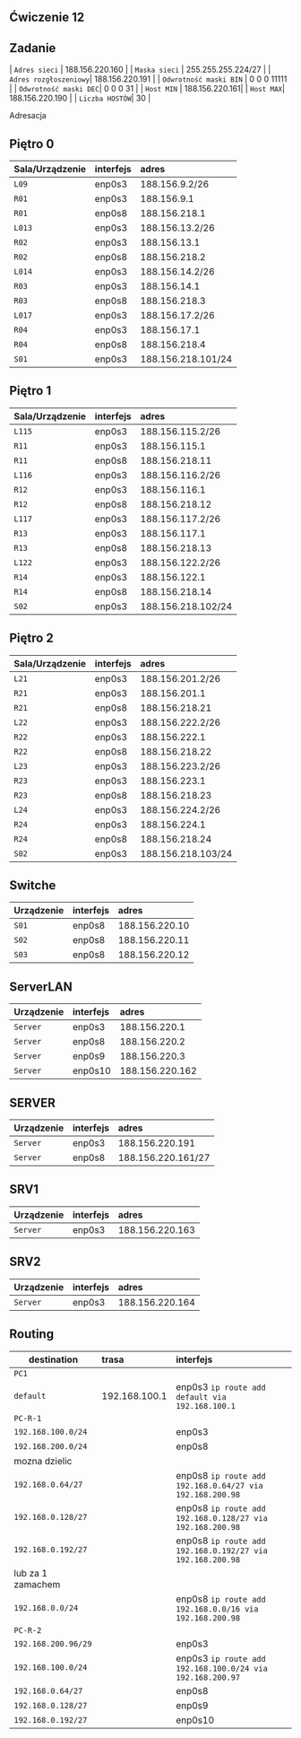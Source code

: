 ﻿Ćwiczenie 12
----------------------
		
Zadanie
-----------------------------------------------------
| ``Adres sieci`` | 188.156.220.160 |
| ``Maska sieci`` | 255.255.255.224/27 |
| ``Adres rozgłoszeniowy``| 188.156.220.191 |
| ``Odwrotność maski BIN`` | 0 0 0 11111 |
| ``Odwrotność maski DEC``| 0 0 0 31 |
| ``Host MIN`` | 188.156.220.161|
| ``Host MAX``| 188.156.220.190 |
| ``Liczba HOSTÓW``| 30 |



Adresacja

Piętro 0
-----------------------------------------------------
| Sala/Urządzenie     |  interfejs   | adres  |
| --------- |:-------------| :---------------| 
| ``L09`` | enp0s3 | 188.156.9.2/26     |
| ``R01``| enp0s3 | 188.156.9.1    |
| ``R01``| enp0s8 | 188.156.218.1      |
| ``L013``| enp0s3 | 188.156.13.2/26      |
| ``R02``| enp0s3  | 188.156.13.1       |
| ``R02``| enp0s8  | 188.156.218.2     |
| ``L014``| enp0s3 | 188.156.14.2/26     |
| ``R03``| enp0s3  | 188.156.14.1      |
| ``R03``| enp0s8 | 188.156.218.3     |
| ``L017``| enp0s3 | 188.156.17.2/26   |
| ``R04``| enp0s3 | 188.156.17.1      |
| ``R04``| enp0s8 | 188.156.218.4      |
| ``S01``| enp0s3 | 188.156.218.101/24      |

Piętro 1
-----------------------------------------------------
| Sala/Urządzenie     |  interfejs   | adres  |
| --------- |:-------------| :---------------| 
| ``L115`` | enp0s3 | 188.156.115.2/26     |
| ``R11``| enp0s3 | 188.156.115.1    |
| ``R11``| enp0s8 | 188.156.218.11      |
| ``L116``| enp0s3 | 188.156.116.2/26      |
| ``R12``| enp0s3  | 188.156.116.1       |
| ``R12``| enp0s8  | 188.156.218.12     |
| ``L117``| enp0s3 | 188.156.117.2/26     |
| ``R13``| enp0s3  | 188.156.117.1      |
| ``R13``| enp0s8 | 188.156.218.13     |
| ``L122``| enp0s3 | 188.156.122.2/26   |
| ``R14``| enp0s3 | 188.156.122.1      |
| ``R14``| enp0s8 | 188.156.218.14      |
| ``S02``| enp0s3 | 188.156.218.102/24      |

Piętro 2
-----------------------------------------------------
| Sala/Urządzenie     |  interfejs   | adres  |
| --------- |:-------------| :---------------| 
| ``L21`` | enp0s3 | 188.156.201.2/26     |
| ``R21``| enp0s3 | 188.156.201.1    |
| ``R21``| enp0s8 | 188.156.218.21      |
| ``L22``| enp0s3 | 188.156.222.2/26      |
| ``R22``| enp0s3  | 188.156.222.1       |
| ``R22``| enp0s8  | 188.156.218.22     |
| ``L23``| enp0s3 | 188.156.223.2/26     |
| ``R23``| enp0s3  | 188.156.223.1      |
| ``R23``| enp0s8 | 188.156.218.23    |
| ``L24``| enp0s3 | 188.156.224.2/26   |
| ``R24``| enp0s3 | 188.156.224.1      |
| ``R24``| enp0s8 | 188.156.218.24     |
| ``S02``| enp0s3 | 188.156.218.103/24      |

Switche
-----------------------------------------------------
| Urządzenie     |  interfejs   | adres  |
| --------- |:-------------| :---------------| 
| ``S01``| enp0s8 | 188.156.220.10     |
| ``S02``| enp0s8 | 188.156.220.11   |
| ``S03``| enp0s8 | 188.156.220.12      |

ServerLAN
-----------------------------------------------------
| Urządzenie     |  interfejs   | adres  |
| --------- |:-------------| :---------------| 
| ``Server``| enp0s3 | 188.156.220.1     |
| ``Server``| enp0s8 | 188.156.220.2   |
| ``Server``| enp0s9 | 188.156.220.3      |
| ``Server``| enp0s10 | 188.156.220.162      |

SERVER
-----------------------------------------------------
| Urządzenie     |  interfejs   | adres  |
| --------- |:-------------| :---------------| 
| ``Server``| enp0s3 | 188.156.220.191     |
| ``Server``| enp0s8 | 188.156.220.161/27   |

SRV1
-----------------------------------------------------
| Urządzenie     |  interfejs   | adres  |
| --------- |:-------------| :---------------| 
| ``Server``| enp0s3 | 188.156.220.163    |

SRV2
-----------------------------------------------------
| Urządzenie     |  interfejs   | adres  |
| --------- |:-------------| :---------------| 
| ``Server``| enp0s3 | 188.156.220.164    |



Routing
-------

| destination | trasa | interfejs  |
| --------- |:-------------| :---------------| 
| ``PC1``     |  | |
| ``default`` | 192.168.100.1 | enp0s3 ``ip route add default via 192.168.100.1`` |
| ``PC-R-1``  |  |        |
| ``192.168.100.0/24`` |  | enp0s3 |
| ``192.168.200.0/24`` |  | enp0s8 |
| mozna dzielic   |  |  |
| ``192.168.0.64/27``  |  | enp0s8  ``ip route add 192.168.0.64/27 via 192.168.200.98`` |
| ``192.168.0.128/27`` |  | enp0s8  ``ip route add 192.168.0.128/27 via 192.168.200.98`` |
| ``192.168.0.192/27`` |  | enp0s8  ``ip route add 192.168.0.192/27 via 192.168.200.98`` |
| lub za 1 zamachem   |  |  |
| ``192.168.0.0/24``   |  | enp0s8 ``ip route add 192.168.0.0/16 via 192.168.200.98`` | - jednym wpisem mozna wykonac powyzsze operacje
| ``PC-R-2``  |  |        |
| ``192.168.200.96/29`` |  | enp0s3 |
| ``192.168.100.0/24`` |  | enp0s3 ``ip route add 192.168.100.0/24 via 192.168.200.97`` |
| ``192.168.0.64/27``  |   | enp0s8 |
| ``192.168.0.128/27`` |  | enp0s9 |
| ``192.168.0.192/27`` |  | enp0s10 |

